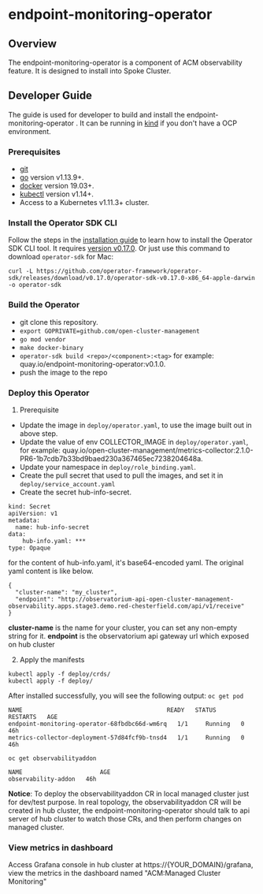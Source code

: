 # endpoint-monitoring-operator

## Overview

The endpoint-monitoring-operator is a component of ACM observability feature. It is designed to install into Spoke Cluster.


## Developer Guide
The guide is used for developer to build and install the endpoint-monitoring-operator . It can be running in [kind][install_kind] if you don't have a OCP environment.

### Prerequisites

- [git][git_tool]
- [go][go_tool] version v1.13.9+.
- [docker][docker_tool] version 19.03+.
- [kubectl][kubectl_tool] version v1.14+.
- Access to a Kubernetes v1.11.3+ cluster.

### Install the Operator SDK CLI

Follow the steps in the [installation guide][install_guide] to learn how to install the Operator SDK CLI tool. It requires [version v0.17.0][operator_sdk_v0.17.0].
Or just use this command to download `operator-sdk` for Mac:
```
curl -L https://github.com/operator-framework/operator-sdk/releases/download/v0.17.0/operator-sdk-v0.17.0-x86_64-apple-darwin -o operator-sdk
```

### Build the Operator

- git clone this repository.
- `export GOPRIVATE=github.com/open-cluster-management`
- `go mod vendor`
- `make docker-binary`
- `operator-sdk build <repo>/<component>:<tag>` for example: quay.io/endpoint-monitoring-operator:v0.1.0.
- push the image to the repo


### Deploy this Operator

1. Prerequisite
- Update the image in `deploy/operator.yaml`, to use the image built out in above step.
- Update the value of env COLLECTOR_IMAGE in `deploy/operator.yaml`, for example: quay.io/open-cluster-management/metrics-collector:2.1.0-PR6-1b7cdb7b33bd9baed230a367465ec7238204648a.
- Update your namespace in `deploy/role_binding.yaml`.
- Create the pull secret that used to pull the images, and set it in `deploy/service_account.yaml`
- Create the secret hub-info-secret.
```
kind: Secret
apiVersion: v1
metadata:
  name: hub-info-secret
data:
    hub-info.yaml: ***
type: Opaque
``` 
for the content of hub-info.yaml, it's base64-encoded yaml. The original yaml content is like below.
```
{
  "cluster-name": "my_cluster",
  "endpoint": "http://observatorium-api-open-cluster-management-observability.apps.stage3.demo.red-chesterfield.com/api/v1/receive"
}
```
**cluster-name** is the name for your cluster, you can set any non-empty string for it. **endpoint** is the observatorium api gateway url which exposed on hub cluster 

2. Apply the manifests
```
kubectl apply -f deploy/crds/
kubectl apply -f deploy/

```
After installed successfully, you will see the following output:
`oc get pod`
```
NAME                                         READY   STATUS    RESTARTS   AGE
endpoint-monitoring-operator-68fbdbc66d-wm6rq   1/1     Running   0          46h
metrics-collector-deployment-57d84fcf9b-tnsd4   1/1     Running   0          46h
```
`oc get observabilityaddon`
```
NAME                      AGE
observability-addon   46h
```
**Notice**: To deploy the observabilityaddon CR in local managed cluster just for dev/test purpose. In real topology, the observabilityaddon CR will be created in hub cluster, the endpoint-monitoring-operator should talk to api server of hub cluster to watch those CRs, and then perform changes on managed cluster. 

### View metrics in dashboard
Access Grafana console in hub cluster at https://{YOUR_DOMAIN}/grafana, view the metrics in the dashboard named "ACM:Managed Cluster Monitoring"


[install_kind]: https://github.com/kubernetes-sigs/kind
[install_guide]: https://github.com/operator-framework/operator-sdk/blob/master/doc/user/install-operator-sdk.md
[git_tool]:https://git-scm.com/downloads
[go_tool]:https://golang.org/dl/
[docker_tool]:https://docs.docker.com/install/
[kubectl_tool]:https://kubernetes.io/docs/tasks/tools/install-kubectl/
[operator_sdk_v0.17.0]:https://github.com/operator-framework/operator-sdk/releases/tag/v0.17.0
